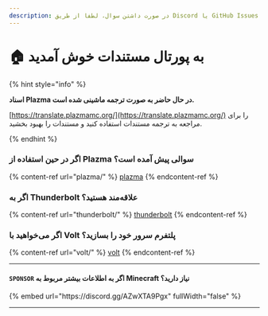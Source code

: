 ```yaml
---
description: در صورت داشتن سوال، لطفا از طریق Discord یا GitHub Issues سوال خود را مطرح کنید.
---
```


# 🏠 به پورتال مستندات خوش آمدید

{% hint style="info" %}

**اسناد Plazma در حال حاضر به صورت ترجمه ماشینی شده است.**

[https://translate.plazmamc.org/](https://translate.plazmamc.org/) را برای مراجعه به ترجمه مستندات استفاده کنید و مستندات را بهبود بخشید.

{% endhint %}

### اگر در حین استفاده از Plazma سوالی پیش آمده است؟

{% content-ref url="plazma/" %}
[plazma](plazma/)
{% endcontent-ref %}

### اگر به Thunderbolt علاقه‌مند هستید؟

{% content-ref url="thunderbolt/" %}
[thunderbolt](thunderbolt/)
{% endcontent-ref %}

### اگر می‌خواهید با Volt پلتفرم سرور خود را بسازید؟

{% content-ref url="volt/" %}
[volt](volt/)
{% endcontent-ref %}

***

#### `SPONSOR` اگر به اطلاعات بیشتر مربوط به Minecraft نیاز دارید؟ <a href="#etc-1" id="etc-1"></a>

{% embed url="https\://discord.gg/AZwXTA9Pgx" fullWidth="false" %}

***
